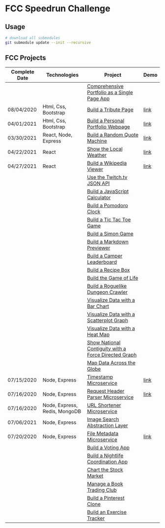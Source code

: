 # FCC Speedrun Challenge

## Usage

```bash
# download all submodules
git submodule update --init --recursive
```
## FCC Projects


| Complete Date | Technologies |Project  | Demo |
|----------|---------|----------|----------|
|      |  [ ]()  | [Comprehensive Portfolio as a Single Page App](./portfolio) |   |   |
|   08/04/2020   |  Html, Css, Bootstrap  | [Build a Tribute Page](./frontend/tribute-page) | [link](https://escobot.github.io/tribute-page/) |   |
|   04/01/2021   |  Html, Css, Bootstrap  | [Build a Personal Portfolio Webpage](./frontend/portfolio) | [link](https://escobot.github.io/portfolio/) |   |
|   03/30/2021   |  React, Node, Express  | [Build a Random Quote Machine](./frontend/random-quote-machine) | [link](https://escobot.github.io/random-quote-machine/) |   |
|   04/22/2021   |  React  | [Show the Local Weather](./frontend/local-weather) | [link](https://escobot.github.io/local-weather/)  |   |
|   04/27/2021   |  React  | [Build a Wikipedia Viewer](./frontend/wikipedia-viewer) | [link](https://escobot.github.io/wikipedia-viewer/)  |   |
|      |  [ ]()  | [Use the Twitch.tv JSON API](./frontend/twitch-client) |  |   |
|      |  [ ]()  | [Build a JavaScript Calculator](./frontend/calculator) |  |   |
|      |  [ ]()  | [Build a Pomodoro Clock](./frontend/pomodoro-clock) |  |   |
|      |  [ ]()  | [Build a Tic Tac Toe Game](./frontend/tictactoe-game) |  |   |
|      |  [ ]()  | [Build a Simon Game](./frontend/simon-game) |  |   |
|      |  [ ]()  | [Build a Markdown Previewer](./data-vis/markdown-previewer) |  |   |
|      |  [ ]()  | [Build a Camper Leaderboard](./data-vis/camper-leaderboard) |  |   |
|      |  [ ]()  | [Build a Recipe Box](./data-vis/recipe-box) |  |   |
|      |  [ ]()  | [Build the Game of Life](./data-vis/game-of-life) |  |   |
|      |  [ ]()  | [Build a Roguelike Dungeon Crawler](./data-vis/dungeon-crawler) |  |   |
|      |  [ ]()  | [Visualize Data with a Bar Chart](./data-vis/bar-chart) |  |   |
|      |  [ ]()  | [Visualize Data with a Scatterplot Graph](./data-vis/scatterplot-graph) |  |   |
|      |  [ ]()  | [Visualize Data with a Heat Map](./data-vis/heat-map) |  |   |
|      |  [ ]()  | [Show National Contiguity with a Force Directed Graph](./data-vis/force-directed-graph) |  |   |
|      |  [ ]()  | [Map Data Across the Globe](./data-vis/data-across-globe) |  |   |
|   07/15/2020   |  Node, Express  | [Timestamp Microservice](./backend/api-timestamp) | [link](https://escobot-timestamp-microservice.glitch.me/) |   |
|   07/16/2020   |  Node, Express  | [Request Header Parser Microservice](./backend/api-request-header) | [link](https://escobot-request-header-parser-microservice.glitch.me/api/whoami)  |   |
|   07/16/2020   |  Node, Express, Redis, MongoDB  | [URL Shortener Microservice](./backend/api-url-shortener) | []() |   |
|   07/06/2021   |  Node, Express  | [Image Search Abstraction Layer](./backend/api-image-search) |  |   |
|   07/20/2020   |  Node, Express  | [File Metadata Microservice](./backend/api-file-metadata) | [link](https://escobot-file-metadata-microservice.glitch.me/)  |   |
|      |  [ ]()  | [Build a Voting App](./backend/app-voting) |  |   |
|      |  [ ]()  | [Build a Nightlife Coordination App](./backend/app-nightlife) |  |   |
|      |  [ ]()  | [Chart the Stock Market](./backend/app-stock-market) |  |   |
|      |  [ ]()  | [Manage a Book Trading Club](./backend/app-book-trading) |  |   |
|      |  [ ]()  | [Build a Pinterest Clone](./backend/app-pinterest-clone) |  |   |
|      |  [ ]()  | [Build an Exercise Tracker](./backend/app-exercise-tracker) |  |   |
